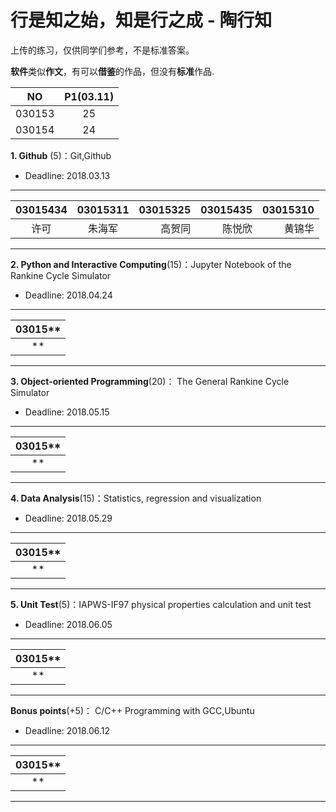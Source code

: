 # 行是知之始，知是行之成 - 陶行知

上传的练习，仅供同学们参考，不是标准答案。

**软件**类似**作文**，有可以**借鉴**的作品，但没有**标准**作品.

|  NO    | P1(03.11) | 
|:------:|:---------:|
| 030153 |     25    |
| 030154 |     24    |

**1. Github** (5)：Git,Github

* Deadline: 2018.03.13

------------------------------------------------------
|03015434 |03015311 | 03015325 | 03015435 |03015310  |
|:-------:|:-------:|---------:|---------:|---------:|
| 许可    |  朱海军  |  高贺同  |  陈悦欣   | 黄锦华   |
------------------------------------------------------


**2. Python and Interactive Computing**(15)：Jupyter Notebook of the Rankine Cycle Simulator 

* Deadline: 2018.04.24

-----
|03015**  |
|:--------:| 
|  **  | 
---------


**3. Object-oriented Programming**(20)： The General Rankine Cycle Simulator

* Deadline: 2018.05.15

-----
|03015**  |
|:--------:| 
|  **  | 
---------

**4. Data Analysis**(15)：Statistics, regression and visualization

* Deadline: 2018.05.29

-----
|03015**  |
|:--------:| 
|  **  | 
---------

**5. Unit Test**(5)：IAPWS-IF97 physical properties calculation and unit test  

* Deadline: 2018.06.05

-----
|03015**  |
|:--------:| 
|  **  | 
---------

**Bonus points**(+5)： C/C++ Programming with GCC,Ubuntu  

* Deadline: 2018.06.12

-----
|03015**  |
|:--------:| 
|  **  | 
---------